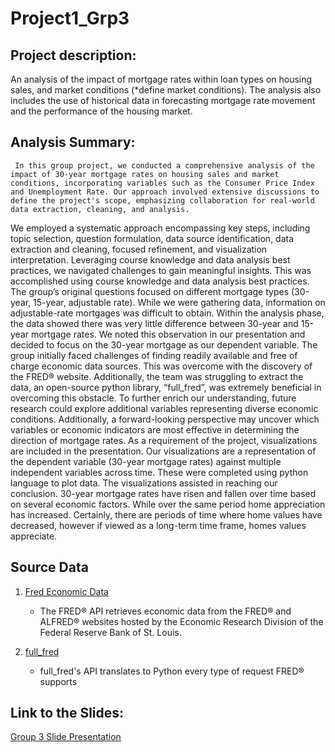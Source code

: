 # Project1_Grp3
## Project description: 
An analysis of the impact of mortgage rates within loan types on housing sales, and market conditions (*define market conditions). The analysis also includes the use of historical data in forecasting mortgage rate movement and the performance of the housing market.

## Analysis Summary:
     In this group project, we conducted a comprehensive analysis of the impact of 30-year mortgage rates on housing sales and market conditions, incorporating variables such as the Consumer Price Index and Unemployment Rate. Our approach involved extensive discussions to define the project's scope, emphasizing collaboration for real-world data extraction, cleaning, and analysis.
We employed a systematic approach encompassing key steps, including topic selection, question formulation, data source identification, data extraction and cleaning, focused refinement, and visualization interpretation. Leveraging course knowledge and data analysis best practices, we navigated challenges to gain meaningful insights. This was accomplished using course knowledge and data analysis best practices.
       The group’s original questions focused on different mortgage types (30-year, 15-year, adjustable rate). While we were gathering data, information on adjustable-rate mortgages was difficult to obtain. Within the analysis phase, the data showed there was very little difference between 30-year and 15-year mortgage rates. We noted this observation in our presentation and decided to focus on the 30-year mortgage as our dependent variable. 
     The group initially faced challenges of finding readily available and free of charge economic data sources. This was overcome with the discovery of the FRED® website. Additionally, the team was struggling to extract the data, an open-source python library, “full_fred”, was extremely beneficial in overcoming this obstacle. 
     To further enrich our understanding, future research could explore additional variables representing diverse economic conditions. Additionally, a forward-looking perspective may uncover which variables or economic indicators are most effective in determining the direction of mortgage rates.
     As a requirement of the project, visualizations are included in the presentation. Our visualizations are a representation of the dependent variable (30-year mortgage rates) against multiple independent variables across time. These were completed using python language to plot data. The visualizations assisted in reaching our conclusion. 
     30-year mortgage rates have risen and fallen over time based on several economic factors. While over the same period home appreciation has increased. Certainly, there are periods of time where home values have decreased, however if viewed as a long-term time frame, homes values appreciate. 

## Source Data
1. [Fred Economic Data](https://fred.stlouisfed.org/docs/api/fred/)
    - The FRED® API retrieves economic data from the FRED® and ALFRED® websites hosted by the Economic Research Division of the Federal Reserve Bank of St. Louis.

1. [full_fred](https://github.com/7astro7/full_fred)
    - full_fred's API translates to Python every type of request FRED® supports
  
## Link to the Slides:
[Group 3 Slide Presentation](https://docs.google.com/presentation/d/11dhDWhvL0RjPv89yGpQqrECwcfd1kvTLjSzyzsWMCS0/edit#slide=id.g35f391192_00)

